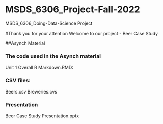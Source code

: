 # MSDS_6306_Project-Fall-2022
MSDS_6306_Doing-Data-Science Project

#Thank you for your attention
Welcome to our project - Beer Case Study 

##Asynch Material

### The code used in the Asynch material  
Unit 1 Overall R Markdown.RMD:   

### CSV files: 
Beers.csv
Breweries.cvs

### Presentation
Beer Case Study Presentation.pptx
